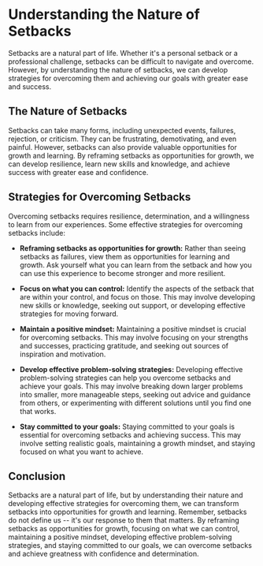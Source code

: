 Understanding the Nature of Setbacks
====================================================================

Setbacks are a natural part of life. Whether it's a personal setback or a professional challenge, setbacks can be difficult to navigate and overcome. However, by understanding the nature of setbacks, we can develop strategies for overcoming them and achieving our goals with greater ease and success.

The Nature of Setbacks
----------------------

Setbacks can take many forms, including unexpected events, failures, rejection, or criticism. They can be frustrating, demotivating, and even painful. However, setbacks can also provide valuable opportunities for growth and learning. By reframing setbacks as opportunities for growth, we can develop resilience, learn new skills and knowledge, and achieve success with greater ease and confidence.

Strategies for Overcoming Setbacks
----------------------------------

Overcoming setbacks requires resilience, determination, and a willingness to learn from our experiences. Some effective strategies for overcoming setbacks include:

* **Reframing setbacks as opportunities for growth:** Rather than seeing setbacks as failures, view them as opportunities for learning and growth. Ask yourself what you can learn from the setback and how you can use this experience to become stronger and more resilient.

* **Focus on what you can control:** Identify the aspects of the setback that are within your control, and focus on those. This may involve developing new skills or knowledge, seeking out support, or developing effective strategies for moving forward.

* **Maintain a positive mindset:** Maintaining a positive mindset is crucial for overcoming setbacks. This may involve focusing on your strengths and successes, practicing gratitude, and seeking out sources of inspiration and motivation.

* **Develop effective problem-solving strategies:** Developing effective problem-solving strategies can help you overcome setbacks and achieve your goals. This may involve breaking down larger problems into smaller, more manageable steps, seeking out advice and guidance from others, or experimenting with different solutions until you find one that works.

* **Stay committed to your goals:** Staying committed to your goals is essential for overcoming setbacks and achieving success. This may involve setting realistic goals, maintaining a growth mindset, and staying focused on what you want to achieve.

Conclusion
----------

Setbacks are a natural part of life, but by understanding their nature and developing effective strategies for overcoming them, we can transform setbacks into opportunities for growth and learning. Remember, setbacks do not define us -- it's our response to them that matters. By reframing setbacks as opportunities for growth, focusing on what we can control, maintaining a positive mindset, developing effective problem-solving strategies, and staying committed to our goals, we can overcome setbacks and achieve greatness with confidence and determination.
